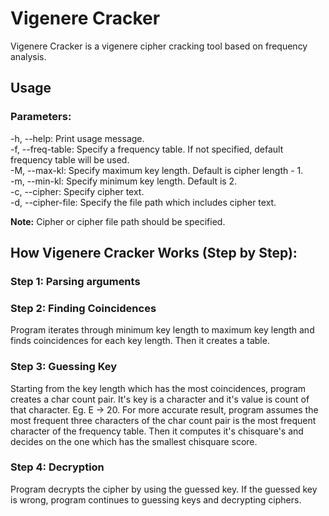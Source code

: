 # Vigenere Cracker
Vigenere Cracker is a vigenere cipher cracking tool based on frequency analysis.

## Usage
### Parameters:
-h, --help:         Print usage message.<br />
-f, --freq-table:   Specify a frequency table. If not specified, default frequency 
table will be used.<br />
-M, --max-kl:       Specify maximum key length. Default is cipher length - 1.<br />
-m, --min-kl:       Specify minimum key length. Default is 2.<br />
-c, --cipher:       Specify cipher text.<br />
-d, --cipher-file:  Specify the file path which includes cipher text.<br />

**Note:** Cipher or cipher file path should be specified.

## How Vigenere Cracker Works (Step by Step):
### **Step 1:** Parsing arguments
### **Step 2:** Finding Coincidences
Program iterates through minimum key length to maximum key length and finds
coincidences for each key length. Then it creates a table.
### **Step 3:** Guessing Key
Starting from the key length which has the most coincidences, program creates
a char count pair. It's key is a character and it's value is count of that character.
Eg. E -> 20. For more accurate result, program assumes the most frequent three characters
of the char count pair is the most frequent character of the frequency table.
Then it computes it's chisquare's and decides on the one which has the smallest chisquare
score.
### **Step 4:** Decryption
Program decrypts the cipher by using the guessed key. If the guessed key is wrong,
program continues to guessing keys and decrypting ciphers.

